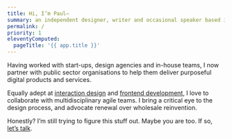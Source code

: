 ```yaml
---
title: Hi, I’m Paul—
summary: an independent designer, writer and occasional speaker based in Brighton, England.
permalink: /
priority: 1
eleventyComputed:
  pageTitle: '{{ app.title }}'
---
```

Having worked with start-ups, design agencies and in-house teams, I now partner with public sector organisations to help them deliver purposeful digital products and services.

Equally adept at [interaction design][1] and [frontend development][2], I love to collaborate with multidisciplinary agile teams. I bring a critical eye to the design process, and advocate renewal over wholesale reinvention.

Honestly? I’m still trying to figure this stuff out. Maybe you are too. If so, [let’s talk][3].

[1]: /projects/skills/interaction_design/
[2]: /projects/skills/front_end_development/
[3]: /contact/
